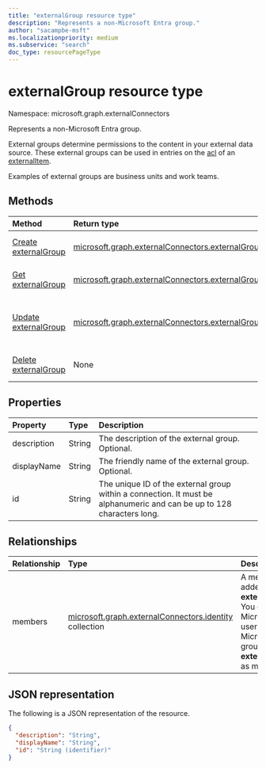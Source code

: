 ```yaml
---
title: "externalGroup resource type"
description: "Represents a non-Microsoft Entra group."
author: "sacampbe-msft"
ms.localizationpriority: medium
ms.subservice: "search"
doc_type: resourcePageType
---
```


# externalGroup resource type

Namespace: microsoft.graph.externalConnectors

Represents a non-Microsoft Entra group.

External groups determine permissions to the content in your external data source. These external groups can be used in entries on the [acl](../resources/externalconnectors-externalitem.md) of an [externalItem](../resources/externalconnectors-externalitem.md).

Examples of external groups are business units and work teams.

## Methods

|Method|Return type|Description|
|:---|:---|:---|
|[Create externalGroup](../api/externalconnectors-externalconnection-post-groups.md)|[microsoft.graph.externalConnectors.externalGroup](../resources/externalconnectors-externalgroup.md)|Create a new **externalGroup** object.|
|[Get externalGroup](../api/externalconnectors-externalgroup-get.md)|[microsoft.graph.externalConnectors.externalGroup](../resources/externalconnectors-externalgroup.md)|Get an **externalGroup** object.|
|[Update externalGroup](../api/externalconnectors-externalgroup-update.md)|[microsoft.graph.externalConnectors.externalGroup](../resources/externalconnectors-externalgroup.md)|Update the properties of an **externalGroup** object.|
|[Delete externalGroup](../api/externalconnectors-externalgroup-delete.md)|None|Delete an **externalGroup** object.|

## Properties

| Property    | Type   | Description                                                                                                              |
|:------------|:-------|:-------------------------------------------------------------------------------------------------------------------------|
| description | String | The description of the external group. Optional.      |
| displayName | String | The friendly name of the external group. Optional.                                                                       |
| id          | String | The unique ID of the external group within a connection. It must be alphanumeric and can be up to 128 characters long. |  

## Relationships

| Relationship | Type                                                                  | Description                                               |
|:-------------|:----------------------------------------------------------------------|:----------------------------------------------------------|
| members      | [microsoft.graph.externalConnectors.identity](../resources/externalconnectors-identity.md) collection | A member added to an **externalGroup**. You can add Microsoft Entra users, Microsoft Entra groups, or an **externalGroup** as members. |

## JSON representation
The following is a JSON representation of the resource.
<!-- {
  "blockType": "resource",
  "keyProperty": "id",
  "@odata.type": "microsoft.graph.externalConnectors.externalGroup",
  "baseType": "microsoft.graph.entity",
  "openType": false
}
-->
``` json
{
  "description": "String",
  "displayName": "String",
  "id": "String (identifier)"
}
```
